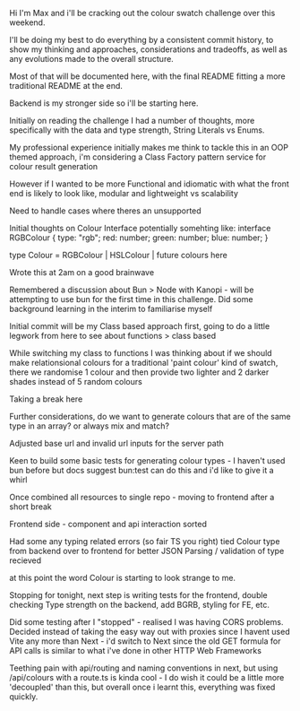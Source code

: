 Hi I'm Max and i'll be cracking out the colour swatch challenge over this weekend.

I'll be doing my best to do everything by a consistent commit history, to show my thinking and approaches, considerations and tradeoffs, as well as any evolutions made to the overall structure.

Most of that will be documented here, with the final README fitting a more traditional README at the end.

Backend is my stronger side so i'll be starting here.

Initially on reading the challenge I had a number of thoughts, more specifically with the data and type strength, String Literals vs Enums.

My professional experience initially makes me think to tackle this in an OOP themed approach, i'm considering a Class Factory pattern service for colour result generation

However if I wanted to be more Functional and idiomatic with what the front end is likely to look like, modular and lightweight vs scalability

Need to handle cases where theres an unsupported

Initial thoughts on Colour Interface potentially somehting like:
interface RGBColour {
  type: "rgb";
  red: number;
  green: number;
  blue: number;
}

type Colour = RGBColour | HSLColour | future colours here

Wrote this at 2am on a good brainwave 

Remembered a discussion about Bun > Node with Kanopi - will be attempting to use bun for the first time in this challenge. Did some background learning in the interim to familiarise myself

Initial commit will be my Class based approach first, going to do a little legwork from here to see about functions > class based

While switching my class to functions I was thinking about if we should make relationsional colours for a traditional 'paint colour' kind of swatch, there we randomise 1 colour and then provide two lighter and 2 darker shades instead of 5 random colours

Taking a break here

Further considerations, do we want to generate colours that are of the same type in an array? or always mix and match?

Adjusted base url and invalid url inputs for the server path

Keen to build some basic tests for generating colour types - I haven't used bun before but docs suggest bun:test can do this and i'd like to give it a whirl

Once combined all resources to single repo - moving to frontend after a short break

Frontend side - component and api interaction sorted

Had some any typing related errors (so fair TS you right) tied Colour type from backend over to frontend for better JSON Parsing / validation of type recieved

at this point the word Colour is starting to look strange to me.

Stopping for tonight, next step is writing tests for the frontend, double checking Type strength on the backend, add BGRB, styling for FE, etc.

Did some testing after I "stopped" - realised I was having CORS problems.
Decided instead of taking the easy way out with proxies since I havent used Vite any more than Next - i'd switch to Next since the old GET formula for API calls is similar to what i've done in other HTTP Web Frameworks

Teething pain with api/routing and naming conventions in next, but using /api/colours with a route.ts is kinda cool - I do wish it could be a little more 'decoupled' than this, but overall once i learnt this, everything was fixed quickly.